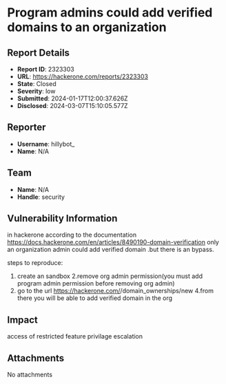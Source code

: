 # Program admins could add verified domains to an organization

## Report Details
- **Report ID**: 2323303
- **URL**: https://hackerone.com/reports/2323303
- **State**: Closed
- **Severity**: low
- **Submitted**: 2024-01-17T12:00:37.626Z
- **Disclosed**: 2024-03-07T15:10:05.577Z

## Reporter
- **Username**: hillybot_
- **Name**: N/A

## Team
- **Name**: N/A
- **Handle**: security

## Vulnerability Information
in hackerone according to the documentation https://docs.hackerone.com/en/articles/8490190-domain-verification only an organization admin could add verified domain .but there is an bypass.

steps to reproduce:
1. create an sandbox
2.remove org admin permission(you must add program admin permission before removing org admin) 
3. go to the url
      https://hackerone.com/<program you are admin of>/domain_ownerships/new
4.from there you will be able to add verified domain in the org

## Impact

access of restricted feature
privilage escalation

## Attachments
No attachments
